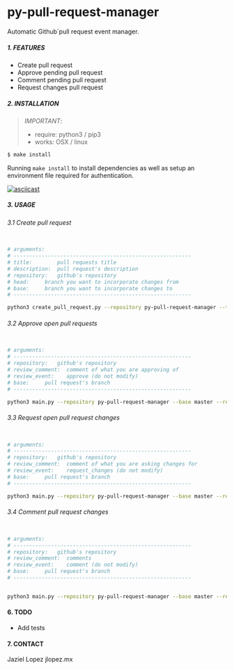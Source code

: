 # py-pull-request-manager

Automatic Github&acute;pull request event manager.

##### 1. FEATURES

- Create pull request
- Approve pending pull request
- Comment pending pull request
- Request changes pull request

##### 2. INSTALLATION

> *IMPORTANT*:
> * require: python3 / pip3  
> * works: OSX / linux

```bash
$ make install 
```


Running `make install` to install dependencies as well as setup an environment file required for authentication. 

[![asciicast](https://asciinema.org/a/wzCDs6BQlyjHAlDLtfQVSjvNE.svg)](https://asciinema.org/a/wzCDs6BQlyjHAlDLtfQVSjvNE)

#####  3. USAGE

###### 3.1 Create pull request

```bash

# arguments:
# ---------------------------------------------------------
# title:        pull requests title
# description:  pull request's description
# repository:   github's repository
# head:     branch you want to incorporate changes from
# base:     branch you want to incorporate changes to
# ---------------------------------------------------------

python3 create_pull_request.py --repository py-pull-request-manager --title "My Pull Request" --description "What pull request is about" --head devel --base master
```

###### 3.2 Approve open pull requests

```bash

# arguments:
# ---------------------------------------------------------
# repository:   github's repository
# review_comment:  comment of what you are approving of
# review_event:    approve (do not modify)
# base:     pull request's branch
# ---------------------------------------------------------

python3 main.py --repository py-pull-request-manager --base master --review-event approve --review-comment "Approved."
```

###### 3.3 Request open pull request changes

```bash

# arguments:
# ---------------------------------------------------------
# repository:   github's repository
# review_comment:  comment of what you are asking changes for
# review_event:    request_changes (do not modify)
# base:     pull request's branch
# ---------------------------------------------------------

python3 main.py --repository py-pull-request-manager --base master --review-event request_changes --review-comment "Fix it."
```

###### 3.4 Comment pull request changes

```bash

# arguments:
# ---------------------------------------------------------
# repository:   github's repository
# review_comment:  comments
# review_event:    comment (do not modify)
# base:     pull request's branch
# ---------------------------------------------------------


python3 main.py --repository py-pull-request-manager --base master --review-event comment --review-comment "I am a Pull Request Review Comment."
```

#### 6. TODO

- Add tests

#### 7. CONTACT

Jaziel Lopez jlopez.mx
